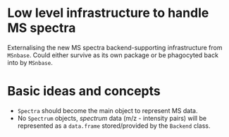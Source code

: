 # Low level infrastructure to handle MS spectra

Externalising the new MS spectra backend-supporting infrastructure from
`MSnbase`. Could either survive as its own package or be phagocyted back into by
`MSnbase`.

# Basic ideas and concepts

- `Spectra` should become the main object to represent MS data.
- No `Spectrum` objects, *spectrum* data (m/z - intensity pairs) will be
  represented as a `data.frame` stored/provided by the `Backend` class.
